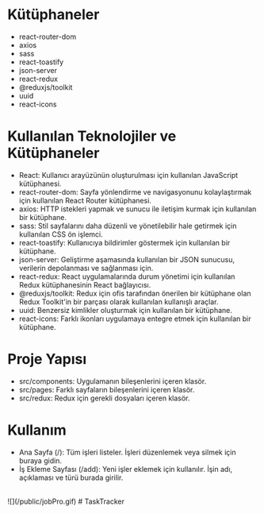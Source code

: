 # Kütüphaneler

- react-router-dom
- axios
- sass
- react-toastify
- json-server
- react-redux
- @reduxjs/toolkit
- uuid
- react-icons

# Kullanılan Teknolojiler ve Kütüphaneler

- React: Kullanıcı arayüzünün oluşturulması için kullanılan JavaScript kütüphanesi.
- react-router-dom: Sayfa yönlendirme ve navigasyonunu kolaylaştırmak için kullanılan React Router kütüphanesi.
- axios: HTTP istekleri yapmak ve sunucu ile iletişim kurmak için kullanılan bir kütüphane.
- sass: Stil sayfalarını daha düzenli ve yönetilebilir hale getirmek için kullanılan CSS ön işlemci.
- react-toastify: Kullanıcıya bildirimler göstermek için kullanılan bir kütüphane.
- json-server: Geliştirme aşamasında kullanılan bir JSON sunucusu, verilerin depolanması ve sağlanması için.
- react-redux: React uygulamalarında durum yönetimi için kullanılan Redux kütüphanesinin React bağlayıcısı.
- @reduxjs/toolkit: Redux için ofis tarafından önerilen bir kütüphane olan Redux Toolkit'in bir parçası olarak kullanılan kullanışlı araçlar.
- uuid: Benzersiz kimlikler oluşturmak için kullanılan bir kütüphane.
- react-icons: Farklı ikonları uygulamaya entegre etmek için kullanılan bir kütüphane.

# Proje Yapısı

- src/components: Uygulamanın bileşenlerini içeren klasör.
- src/pages: Farklı sayfaların bileşenlerini içeren klasör.
- src/redux: Redux için gerekli dosyaları içeren klasör.

# Kullanım

- Ana Sayfa (/): Tüm işleri listeler. İşleri düzenlemek veya silmek için buraya gidin.
- İş Ekleme Sayfası (/add): Yeni işler eklemek için kullanılır. İşin adı, açıklaması ve türü burada girilir. </br>
</br>
![](/public/jobPro.gif)
# TaskTracker
